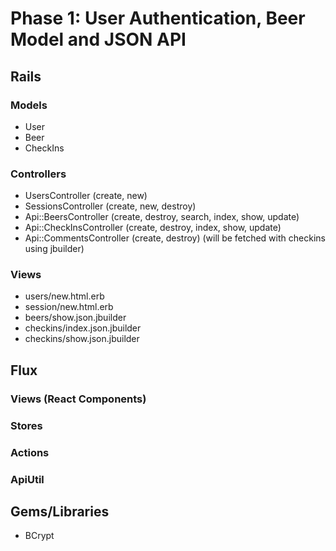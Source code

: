 # Phase 1: User Authentication, Beer Model and JSON API

## Rails
### Models
* User
* Beer
* CheckIns

### Controllers
* UsersController (create, new)
* SessionsController (create, new, destroy)
* Api::BeersController (create, destroy, search, index, show, update)
* Api::CheckInsController (create, destroy, index, show, update)
* Api::CommentsController (create, destroy) (will be fetched with checkins
  using jbuilder)

### Views
* users/new.html.erb
* session/new.html.erb
* beers/show.json.jbuilder
* checkins/index.json.jbuilder
* checkins/show.json.jbuilder


## Flux
### Views (React Components)

### Stores

### Actions

### ApiUtil

## Gems/Libraries
* BCrypt
